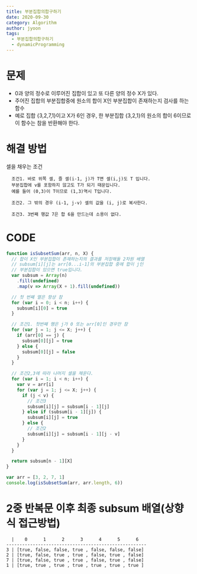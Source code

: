 ```yaml
---
title: 부분집합의합구하기
date: 2020-09-30
category: Algorithm
author: jyoon
tags:
  - 부분집합의합구하기
  - dynamicProgramming
---
```


# 문제

- 0과 양의 정수로 이루어진 집합이 있고 또 다른 양의 정수 X가 있다.
- 주어진 집합의 부분집합중에 원소의 합이 X인 부분집합이 존재하는지 검사를 하는 함수
- 예로 집합 {3,2,7,1}이고 X가 6인 경우, 한 부분집합 {3,2,1}의 원소의 합이 6이므로 이 함수는 참을 반환해야 한다.

# 해결 방법

셀을 채우는 조건

```
  조건1. 바로 위쪽 셀, 즐 셀(i-1, j)가 T면 셀(i,j)도 T 입니다.
  부분집합에 v를 포함하지 않고도 T가 되기 때문입니다.
  예를 들어 (0,3)이 T이므로 (1,3)역시 T입니다.

  조건2. 그 밖의 경우 (i-1, j-v) 셀의 값을 (i, j)로 복사한다.

  조건3. 3번째 행값 7은 합 6을 만드는데 소용이 없다.
```

# CODE

```js
function isSubsetSum(arr, n, X) {
  // 합이 X인 부분집합이 존재하는지의 결과를 저장해둘 2차원 배열
  // subsum[i][j]는 arr[0...i-1]의 부분집합 중에 합이 j인
  // 부분집합이 있으면 true입니다.
  var subsum = Array(n)
    .fill(undefined)
    .map(v => Array(X + 1).fill(undefined))

  // 첫 번째 열은 항상 참
  for (var i = 0; i < n; i++) {
    subsum[i][0] = true
  }

  // 조건1. 첫번째 행은 j가 0 또는 arr[0]인 경우만 참
  for (var j = 1; j <= X; j++) {
    if (arr[0] == j) {
      subsum[0][j] = true
    } else {
      subsum[0][j] = false
    }
  }

  // 조건2,3에 따라 나머지 셀을 채운다.
  for (var i = 1; i < n; i++) {
    var v = arr[i]
    for (var j = 1; j <= X; j++) {
      if (j < v) {
        // 조건3
        subsum[i][j] = subsum[i - 1][j]
      } else if (subsum[i - 1][j]) {
        subsum[i][j] = true
      } else {
        // 조건2
        subsum[i][j] = subsum[i - 1][j - v]
      }
    }
  }

  return subsum[n - 1][X]
}

var arr = [3, 2, 7, 1]
console.log(isSubsetSum(arr, arr.length, 6))
```

# 2중 반복문 이후 최종 subsum 배열(상향식 접근방법)

```
  |    0      1      2      3      4      5      6
-----------------------------------------------------
3 | [true, false, false, true , false, false, false]
2 | [true, false, true , true , false, true , false]
7 | [true, false, true , true , false, true , false]
1 | [true, true , true , true , true , true , true ]
```

